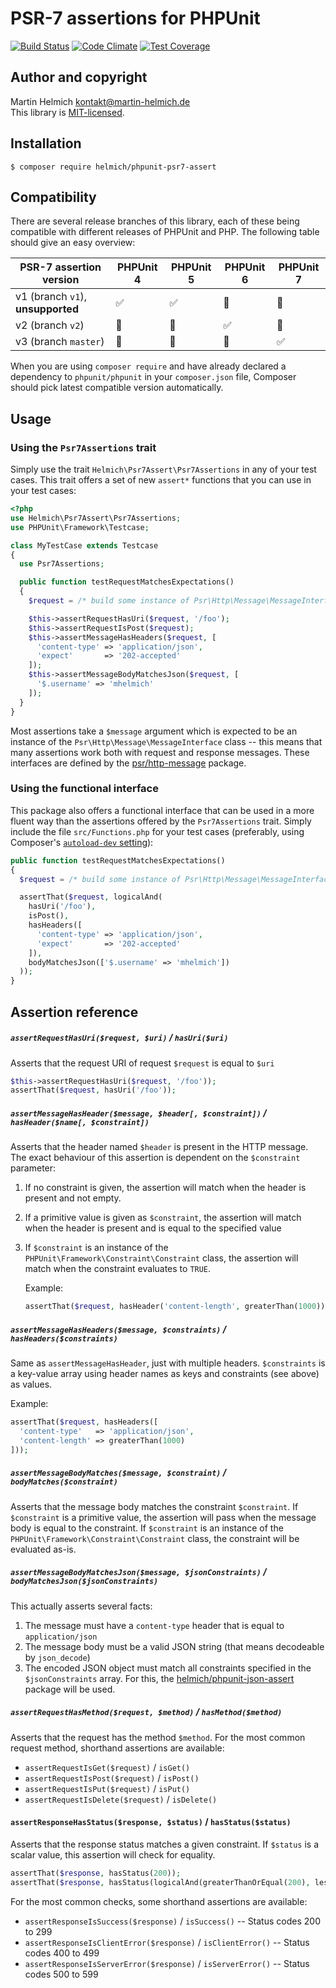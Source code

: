 # PSR-7 assertions for PHPUnit

[![Build Status](https://travis-ci.org/martin-helmich/phpunit-psr7-assert.svg?branch=master)](https://travis-ci.org/martin-helmich/phpunit-psr7-assert)
[![Code Climate](https://codeclimate.com/github/martin-helmich/phpunit-psr7-assert/badges/gpa.svg)](https://codeclimate.com/github/martin-helmich/phpunit-psr7-assert)
[![Test Coverage](https://codeclimate.com/github/martin-helmich/phpunit-psr7-assert/badges/coverage.svg)](https://codeclimate.com/github/martin-helmich/phpunit-psr7-assert/coverage)

## Author and copyright

Martin Helmich <kontakt@martin-helmich.de>  
This library is [MIT-licensed](LICENSE.txt).

## Installation

    $ composer require helmich/phpunit-psr7-assert

## Compatibility

There are several release branches of this library, each of these being compatible with different releases of PHPUnit and PHP. The following table should give an easy overview:

| PSR-7 assertion version | PHPUnit 4 | PHPUnit 5 | PHPUnit 6 | PHPUnit 7 |
| ----------------------- | --------- | --------- | --------- | --------- |
| v1 (branch `v1`), **unsupported** | :white_check_mark: | :white_check_mark: | :no_entry_sign: | :no_entry_sign: |
| v2 (branch `v2`) | :no_entry_sign: | :no_entry_sign: | :white_check_mark: | :no_entry_sign: |
| v3 (branch `master`) | :no_entry_sign: | :no_entry_sign: | :no_entry_sign: | :white_check_mark: |

When you are using `composer require` and have already declared a dependency to `phpunit/phpunit` in your `composer.json` file, Composer should pick latest compatible version automatically.

## Usage

### Using the `Psr7Assertions` trait

Simply use the trait `Helmich\Psr7Assert\Psr7Assertions` in any of your test
cases. This trait offers a set of new `assert*` functions that you can use in
your test cases:

```php
<?php
use Helmich\Psr7Assert\Psr7Assertions;
use PHPUnit\Framework\Testcase;

class MyTestCase extends Testcase
{
  use Psr7Assertions;

  public function testRequestMatchesExpectations()
  {
    $request = /* build some instance of Psr\Http\Message\MessageInterface */;

    $this->assertRequestHasUri($request, '/foo');
    $this->assertRequestIsPost($request);
    $this->assertMessageHasHeaders($request, [
      'content-type' => 'application/json',
      'expect'       => '202-accepted'
    ]);
    $this->assertMessageBodyMatchesJson($request, [
      '$.username' => 'mhelmich'
    ]);
  }
}
```

Most assertions take a `$message` argument which is expected to be an instance
of the `Psr\Http\Message\MessageInterface` class -- this means that many
assertions work both with request and response messages. These interfaces are
defined by the [psr/http-message][psr7] package.

### Using the functional interface

This package also offers a functional interface that can be used in a more
fluent way than the assertions offered by the `Psr7Assertions` trait. Simply
include the file `src/Functions.php` for your test cases (preferably, using
Composer's [`autoload-dev` setting][composer-autoload]):

```php
public function testRequestMatchesExpectations()
{
  $request = /* build some instance of Psr\Http\Message\MessageInterface */;

  assertThat($request, logicalAnd(
    hasUri('/foo'),
    isPost(),
    hasHeaders([
      'content-type' => 'application/json',
      'expect'       => '202-accepted'
    ]),
    bodyMatchesJson(['$.username' => 'mhelmich'])
  ));
}
```

## Assertion reference

##### `assertRequestHasUri($request, $uri)` / `hasUri($uri)`

Asserts that the request URI of request `$request` is equal to `$uri`

```php
$this->assertRequestHasUri($request, '/foo'));
assertThat($request, hasUri('/foo'));
```

##### `assertMessageHasHeader($message, $header[, $constraint])` / `hasHeader($name[, $constraint])`

Asserts that the header named `$header` is present in the HTTP message. The exact behaviour of this assertion is dependent on the `$constraint` parameter:

1. If no constraint is given, the assertion will match when the header is
   present and not empty.
2. If a primitive value is given as `$constraint`, the assertion will match when
   the header is present and is equal to the specified value
3. If `$constraint` is an instance of the `PHPUnit\Framework\Constraint\Constraint` class,
   the assertion will match when the constraint evaluates to `TRUE`.

    Example:

    ```php
    assertThat($request, hasHeader('content-length', greaterThan(1000)));
    ```

##### `assertMessageHasHeaders($message, $constraints)` / `hasHeaders($constraints)`

Same as `assertMessageHasHeader`, just with multiple headers. `$constraints` is
a key-value array using header names as keys and constraints (see above) as values.

Example:

```php
assertThat($request, hasHeaders([
  'content-type'   => 'application/json',
  'content-length' => greaterThan(1000)
]));
```

##### `assertMessageBodyMatches($message, $constraint)` / `bodyMatches($constraint)`

Asserts that the message body matches the constraint `$constraint`. If
`$constraint` is a primitive value, the assertion will pass when the message
body is equal to the constraint. If `$constraint` is an instance of the `PHPUnit\Framework\Constraint\Constraint` class, the constraint will be evaluated as-is.

##### `assertMessageBodyMatchesJson($message, $jsonConstraints)` / `bodyMatchesJson($jsonConstraints)`

This actually asserts several facts:

1. The message must have a `content-type` header that is equal to
   `application/json`
2. The message body must be a valid JSON string (that means decodeable by
   `json_decode`)
3. The encoded JSON object must match all constraints specified in the `$jsonConstraints` array. For this, the [helmich/phpunit-json-assert][json-assert] package will be used.

##### `assertRequestHasMethod($request, $method)` / `hasMethod($method)`

Asserts that the request has the method `$method`. For the most common request
method, shorthand assertions are available:

- `assertRequestIsGet($request)` / `isGet()`
- `assertRequestIsPost($request)` / `isPost()`
- `assertRequestIsPut($request)` / `isPut()`
- `assertRequestIsDelete($request)` / `isDelete()`

#### `assertResponseHasStatus($response, $status)` / `hasStatus($status)`

Asserts that the response status matches a given constraint. If `$status` is a
scalar value, this assertion will check for equality.

```php
assertThat($response, hasStatus(200));
assertThat($response, hasStatus(logicalAnd(greaterThanOrEqual(200), lessThan(400))));
```

For the most common checks, some shorthand assertions are available:

- `assertResponseIsSuccess($response)` / `isSuccess()` -- Status codes 200 to 299
- `assertResponseIsClientError($response)` / `isClientError()` -- Status codes 400 to 499
- `assertResponseIsServerError($response)` / `isServerError()` -- Status codes 500 to 599

[composer-autoload]: https://getcomposer.org/doc/04-schema.md#autoload-dev
[json-assert]: https://packagist.org/packages/helmich/phpunit-json-assert
[psr7]: https://packagist.org/packages/psr/http-message
